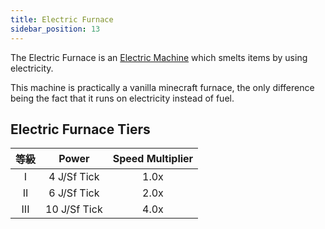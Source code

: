 ```yaml
---
title: Electric Furnace
sidebar_position: 13
---
```


The Electric Furnace is an [Electric Machine](../Electric-Machines.md) which smelts items by using electricity.

This machine is practically a vanilla minecraft furnace, the only difference being the fact that it runs on electricity instead of fuel.

## Electric Furnace Tiers

| 等級  |    Power     | Speed Multiplier |
|:---:|:------------:|:----------------:|
|  I  | 4 J/Sf Tick  |       1.0x       |
| II  | 6 J/Sf Tick  |       2.0x       |
| III | 10 J/Sf Tick |       4.0x       |
